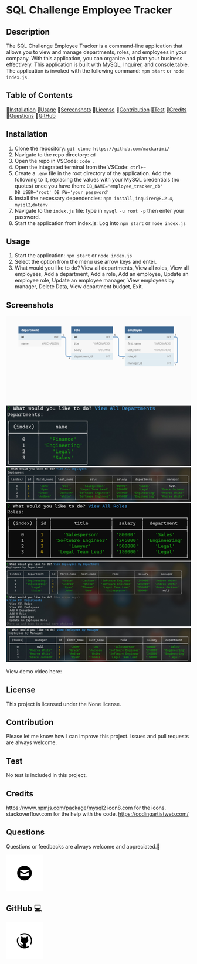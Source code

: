 # SQL Challenge Employee Tracker

## Description

The SQL Challenge Employee Tracker is a command-line application that allows you to view and manage departments, roles, and employees in your company. With this application, you can organize and plan your business effectively. This application is built with MySQL, Inquirer, and console.table. The application is invoked with the following command: `npm start` or `node index.js`.

## Table of Contents

💠[Installation](#installation)
💠[Usage](#usage)
💠[Screenshots](#screenshots)
💠[License](#license)
💠[Contribution](#contribution)
💠[Test](#test)
💠[Credits](#credits)
💠[Questions](#questions)
💠[GitHub](#github)

## Installation

1. Clone the repository: `git clone https://github.com/mackarimi/`
2. Navigate to the repo directory: `cd`
3. Open the repo in VSCode: `code .`
4. Open the integrated terminal from the VSCode: `ctrl+~`
5. Create a `.env` file in the root directory of the application. Add the following to it, replacing the values with your MySQL credentials (no quotes) once you have them:
   `DB_NAME='employee_tracker_db' DB_USER='root' DB_PW='your password'`
6. Install the necessary dependencies: `npm install`, `inquirer@8.2.4`, `mysql2`,`dotenv`
7. Navigate to the `index.js` file: type in `mysql -u root -p` then enter your password.
8. Start the application from index.js: Log into `npm start` or `node index.js`

## Usage

1. Start the application: `npm start` or `node index.js`
2. Select the option from the menu use arrow keys and enter.
3. What would you like to do? View all departments, View all roles, View all employees, Add a department, Add a role, Add an employee, Update an employee role, Update an employee manager, View employees by manager, Delete Data, View department budget, Exit.

## Screenshots

![hw-demo](./assets/12-sql-homework-demo-01.png)
![VAD-demo](./assets/data_VAD_demo.jpg)
![VAE-demo](./assets/data_VAE_demo.jpg)
![VAR-demo](./assets/data_VAR_demo.jpg)
![VEBD-demo](./assets/data_VEBD_demo.jpg)
![VEBM-demo](./assets/data_VEBM_demo.jpg)

View demo video here:

## License

This project is licensed under the None license.

## Contribution

Please let me know how I can improve this project. Issues and pull requests are always welcome.

## Test

No test is included in this project.

## Credits
https://www.npmjs.com/package/mysql2
icon8.com for the icons.
stackoverflow.com for the help with the code.
https://codingartistweb.com/ 

## Questions

Questions or feedbacks are always welcome and appreciated.💬

[![Email](./assets/image.png)](mailto:karimiabdolkarim0@gmail.com)

## GitHub 💻

[![Github](./assets/image-1.png)](https://github.com/mackarimi/)
